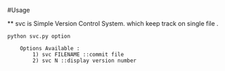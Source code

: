 #Usage

   ** svc is Simple Version Control System. which keep track on single file .
  
    python svc.py option
    
		Options Available :
			1) svc FILENAME ::commit file
			2) svc N ::display version number

